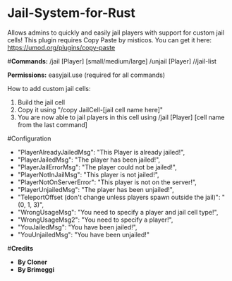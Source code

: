 # **Jail-System-for-Rust**
Allows admins to quickly and easily jail players with support for custom jail cells!
This plugin requires Copy Paste by misticos. You can get it here: https://umod.org/plugins/copy-paste

#**Commands:**
/jail [Player] [small/medium/large]
/unjail [Player]
//jail-list

**Permissions:**
easyjail.use (required for all commands)

How to add custom jail cells:
1. Build the jail cell
2. Copy it using "/copy JailCell-[jail cell name here]"
3. You are now able to jail players in this cell using /jail [Player] [cell name from the last command]

#Configuration
*   "PlayerAlreadyJailedMsg": "This Player is already jailed!",
*   "PlayerJailedMsg": "The player has been jailed!",
*   "PlayerJailErrorMsg": "The player could not be jailed!",
*   "PlayerNotInJailMsg": "This player is not jailed!",
*   "PlayerNotOnServerError": "This player is not on the server!",
*   "PlayerUnjailedMsg": "The player has been unjailed!",
*   "TeleportOffset (don't change unless players spawn outside the jail)": "(0, 1, 3)",
*   "WrongUsageMsg": "You need to specify a player and jail cell type!",
*   "WrongUsageMsg2": "You need to specify a player!",
*   "YouJailedMsg": "You have been jailed!",
*   "YouUnjailedMsg": "You have been unjailed!"

#**Credits**
*   **By Cloner**
*   **By Brimeggi**
